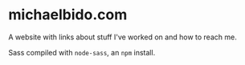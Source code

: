 # michaelbido.com
A website with links about stuff I've worked on and how to reach me.

Sass compiled with `node-sass`, an `npm` install.